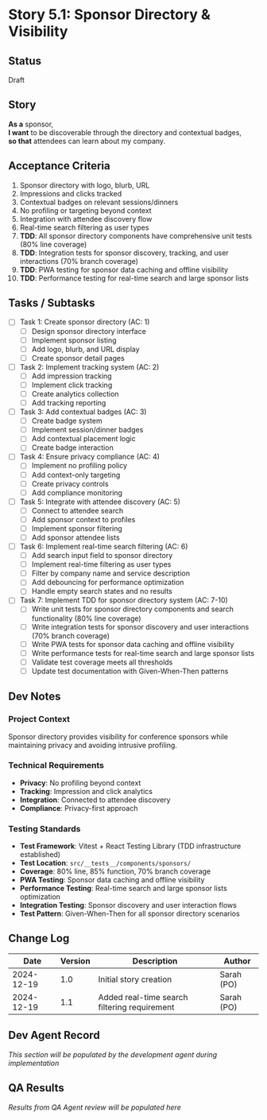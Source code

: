 # Story 5.1: Sponsor Directory & Visibility

## Status
Draft

## Story
**As a** sponsor,  
**I want** to be discoverable through the directory and contextual badges,  
**so that** attendees can learn about my company.

## Acceptance Criteria
1. Sponsor directory with logo, blurb, URL
2. Impressions and clicks tracked
3. Contextual badges on relevant sessions/dinners
4. No profiling or targeting beyond context
5. Integration with attendee discovery flow
6. Real-time search filtering as user types
7. **TDD**: All sponsor directory components have comprehensive unit tests (80% line coverage)
8. **TDD**: Integration tests for sponsor discovery, tracking, and user interactions (70% branch coverage)
9. **TDD**: PWA testing for sponsor data caching and offline visibility
10. **TDD**: Performance testing for real-time search and large sponsor lists

## Tasks / Subtasks
- [ ] Task 1: Create sponsor directory (AC: 1)
  - [ ] Design sponsor directory interface
  - [ ] Implement sponsor listing
  - [ ] Add logo, blurb, and URL display
  - [ ] Create sponsor detail pages
- [ ] Task 2: Implement tracking system (AC: 2)
  - [ ] Add impression tracking
  - [ ] Implement click tracking
  - [ ] Create analytics collection
  - [ ] Add tracking reporting
- [ ] Task 3: Add contextual badges (AC: 3)
  - [ ] Create badge system
  - [ ] Implement session/dinner badges
  - [ ] Add contextual placement logic
  - [ ] Create badge interaction
- [ ] Task 4: Ensure privacy compliance (AC: 4)
  - [ ] Implement no profiling policy
  - [ ] Add context-only targeting
  - [ ] Create privacy controls
  - [ ] Add compliance monitoring
- [ ] Task 5: Integrate with attendee discovery (AC: 5)
  - [ ] Connect to attendee search
  - [ ] Add sponsor context to profiles
  - [ ] Implement sponsor filtering
  - [ ] Add sponsor attendee lists
- [ ] Task 6: Implement real-time search filtering (AC: 6)
  - [ ] Add search input field to sponsor directory
  - [ ] Implement real-time filtering as user types
  - [ ] Filter by company name and service description
  - [ ] Add debouncing for performance optimization
  - [ ] Handle empty search states and no results
- [ ] Task 7: Implement TDD for sponsor directory system (AC: 7-10)
  - [ ] Write unit tests for sponsor directory components and search functionality (80% line coverage)
  - [ ] Write integration tests for sponsor discovery and user interactions (70% branch coverage)
  - [ ] Write PWA tests for sponsor data caching and offline visibility
  - [ ] Write performance tests for real-time search and large sponsor lists
  - [ ] Validate test coverage meets all thresholds
  - [ ] Update test documentation with Given-When-Then patterns

## Dev Notes
### Project Context
Sponsor directory provides visibility for conference sponsors while maintaining privacy and avoiding intrusive profiling.

### Technical Requirements
- **Privacy**: No profiling beyond context
- **Tracking**: Impression and click analytics
- **Integration**: Connected to attendee discovery
- **Compliance**: Privacy-first approach

### Testing Standards
- **Test Framework**: Vitest + React Testing Library (TDD infrastructure established)
- **Test Location**: `src/__tests__/components/sponsors/`
- **Coverage**: 80% line, 85% function, 70% branch coverage
- **PWA Testing**: Sponsor data caching and offline visibility
- **Performance Testing**: Real-time search and large sponsor lists optimization
- **Integration Testing**: Sponsor discovery and user interaction flows
- **Test Pattern**: Given-When-Then for all sponsor directory scenarios

## Change Log
| Date | Version | Description | Author |
|------|---------|-------------|---------|
| 2024-12-19 | 1.0 | Initial story creation | Sarah (PO) |
| 2024-12-19 | 1.1 | Added real-time search filtering requirement | Sarah (PO) |

## Dev Agent Record
*This section will be populated by the development agent during implementation*

## QA Results
*Results from QA Agent review will be populated here*
